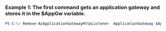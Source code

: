 ### Example 1: The first command gets an application gateway and stores it in the $AppGw variable.
```powershell
PS C:\> Remove-AzApplicationGatewayHttpListener -ApplicationGateway $AppGw -Name Listener02
```

